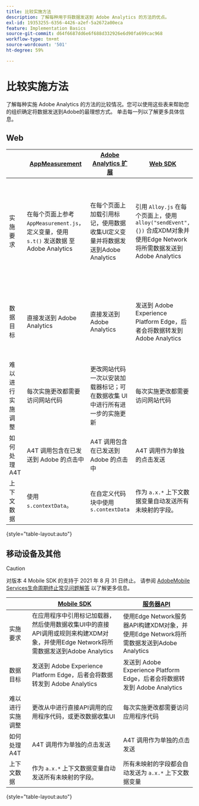 ```yaml
---
title: 比较实施方法
description: 了解每种用于将数据发送到 Adobe Analytics 的方法的优点。
exl-id: 19353255-6356-4426-a2ef-5a2672a00eca
feature: Implementation Basics
source-git-commit: d64f6687dd6e6f688d332926e6d90fa699cac968
workflow-type: tm+mt
source-wordcount: '501'
ht-degree: 59%

---
```


# 比较实施方法

了解每种实施 Adobe Analytics 的方法的比较情况。您可以使用这些表来帮助您的组织确定将数据发送到Adobe的最理想方式。 单击每一列以了解更多具体信息。

## Web

| | [AppMeasurement](/help/implement/js/overview.md) | [Adobe Analytics 扩展](/help/implement/launch/overview.md) | [Web SDK](/help/implement/aep-edge/web-sdk/overview.md#web-sdk) | [Web SDK 扩展](/help/implement/aep-edge/web-sdk/overview.md#web-sdk-extension) |
| --- | --- | --- | --- | --- |
| 实施要求 | 在每个页面上参考 `AppMeasurement.js`，定义变量，使用 `s.t()` 发送数据 至Adobe Analytics | 在每个页面上加载引用标记，使用数据收集UI定义变量并将数据发送到Adobe Analytics | 引用 `Alloy.js` 在每个页面上，使用 `alloy("sendEvent",{})` 合成XDM对象并使用Edge Network将所需数据发送到Adobe Analytics | 引用标记加载器在每个页面上，使用数据收集UI构建XDM对象，并使用Edge Network将所需数据发送到Adobe Analytics |
| 数据目标 | 直接发送到 Adobe Analytics | 直接发送到 Adobe Analytics | 发送到 Adobe Experience Platform Edge，后者会将数据转发到 Adobe Analytics | 发送到 Adobe Experience Platform Edge，后者会将数据转发到 Adobe Analytics |
| 难以进行实施调整 | 每次实施更改都需要访问网站代码 | 更改网站代码一次以安装加载器标记；可在数据收集 UI 中进行所有进一步的实施更新 | 每次实施更改都需要访问网站代码 | 更改网站代码一次以安装加载器标记；可在数据收集 UI 中进行所有进一步的实施更新 |
| 如何处理 A4T | A4T 调用包含在已发送到 Adobe 的点击中 | A4T 调用包含在已发送到 Adobe 的点击中 | A4T 调用作为单独的点击发送 | A4T 调用作为单独的点击发送 |
| 上下文数据 | 使用 `s.contextData`。 | 在自定义代码块中使用 `s.contextData` | 作为 `a.x.*` 上下文数据变量自动发送所有未映射的字段。 | 作为 `a.x.*` 上下文数据变量自动发送所有未映射的字段。 |

{style="table-layout:auto"}

## 移动设备及其他

>[!CAUTION]
>
>对版本 4 Mobile SDK 的支持于 2021 年 8 月 31 日终止。 请参阅 [AdobeMobile Services生命周期终止常见问题解答](https://experienceleague.adobe.com/docs/discontinued/using/mobile-services.html) 以了解更多信息。


| | [Mobile SDK](/help/implement/aep-edge/mobile-sdk/overview.md) | [服务器API](/help/implement/aep-edge/server-api/overview.md) |
| --- | --- | --- |
| 实施要求 | 在应用程序中引用标记加载器，然后使用数据收集UI中的直接API调用或规则来构建XDM对象，并使用Edge Network将所需数据发送到Adobe Analytics | 使用Edge Network服务器API构建XDM对象，并使用Edge Network将所需数据发送到Adobe Analytics |
| 数据目标 | 发送到 Adobe Experience Platform Edge，后者会将数据转发到 Adobe Analytics | 发送到 Adobe Experience Platform Edge，后者会将数据转发到 Adobe Analytics |
| 难以进行实施调整 | 更改从中进行直接API调用的应用程序代码，或更改数据收集UI | 每次实施更改都需要访问应用程序代码 |
| 如何处理 A4T | A4T 调用作为单独的点击发送 | A4T 调用作为单独的点击发送 |
| 上下文数据 | 作为 `a.x.*` 上下文数据变量自动发送所有未映射的字段。 | 所有未映射的字段都会自动发送为 `a.x.*` 上下文数据变量 |

{style="table-layout:auto"}
